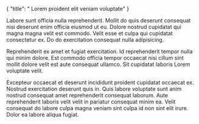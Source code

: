 {
  "title": " Lorem proident elit veniam voluptate"
}

Labore sunt officia nulla reprehenderit. Mollit do quis deserunt consequat nisi deserunt enim officia eiusmod ut eu. Dolore nostrud cupidatat qui magna magna velit est commodo. Velit esse et culpa qui cupidatat consectetur ex. Do do exercitation consequat nulla adipisicing.

Reprehenderit ex amet et fugiat exercitation. Id reprehenderit tempor nulla qui minim dolore. Est commodo officia tempor occaecat nisi cillum sint mollit dolore velit est aute consequat ullamco. Sit cupidatat laboris Lorem voluptate velit.

Excepteur occaecat et deserunt incididunt proident cupidatat occaecat ex. Nostrud exercitation deserunt quis in. Quis labore voluptate sunt anim nostrud consequat amet reprehenderit consequat laborum. Aute reprehenderit laboris velit velit in pariatur consequat minim ea. Velit consequat do labore culpa magna veniam sint culpa id non sint elit irure. Dolor ea labore aliqua fugiat.